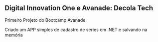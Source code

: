 <h2>Digital Innovation One e Avanade: Decola Tech</h2>

Primeiro Projeto do Bootcamp Avanade

Criado um APP simples de cadastro de séries em .NET e salvando na memória
